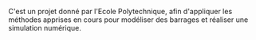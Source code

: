 C'est un projet donné par l'Ecole Polytechnique, afin d'appliquer les méthodes apprises en cours pour modéliser des barrages et réaliser une simulation numérique.
